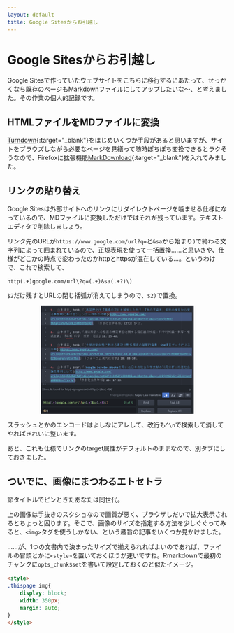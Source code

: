 ```yaml
---
layout: default
title: Google Sitesからお引越し
---
```


<style>
.thispage img{
	display: block;
	width: 350px;
  margin: auto;
}
</style>

<div class="thispage">

# Google Sitesからお引越し

Google Sitesで作っていたウェブサイトをこちらに移行するにあたって、せっかくなら既存のページもMarkdownファイルにしてアップしたいな～、と考えました。その作業の個人的記録です。

## HTMLファイルをMDファイルに変換

[Turndown](https://github.com/domchristie/turndown){:target="_blank"}をはじめいくつか手段があると思いますが、サイトをブラウズしながら必要なページを見繕って随時ぽちぽち変換できるとラクそうなので、Firefoxに拡張機能[MarkDownload](https://github.com/deathau/markdownload){:target="_blank"}を入れてみました。

## リンクの貼り替え

Google Sitesは外部サイトへのリンクにリダイレクトページを噛ませる仕様になっているので、MDファイルに変換しただけではそれが残っています。テキストエディタで削除しましょう。

リンク先のURLが`https://www.google.com/url?q=`と`&sa`から始まり`)`で終わる文字列によって囲まれているので、正規表現を使って一括置換……と思いきや、仕様がどこかの時点で変わったのかhttpとhttpsが混在している…。というわけで、これで検索して、

```
http(.+)google.com/url\?q=(.+)&sa(.+?)\)
```

`$2`だけ残すとURLの閉じ括弧が消えてしまうので、`$2)`で置換。

![](gsites/ss1.png)

スラッシュとかのエンコードはよしなにアレして、改行も`^\n`で検索して消してやればきれいに整います。

あと、これも仕様でリンクのtarget属性がデフォルトのままなので、別タブにしておきました。

## ついでに、画像にまつわるエトセトラ

節タイトルでピンときたあなたは同世代。

上の画像は手抜きのスクショなので画質が悪く、ブラウザしだいで拡大表示されるとちょっと困ります。そこで、画像のサイズを指定する方法を少しぐぐってみると、`<img>`タグを使うしかない、という趣旨の記事をいくつか見かけました。

……が、1つの文書内で決まったサイズで揃えられればよいのであれば、ファイルの冒頭とかに`<style>`を置いておくほうが速いですね。Rmarkdownで最初のチャンクに`opts_chunk$set`を書いて設定しておくのと似たイメージ。

```html
<style>
.thispage img{
	display: block;
	width: 350px;
	margin: auto;
}
</style>
```

</div>
